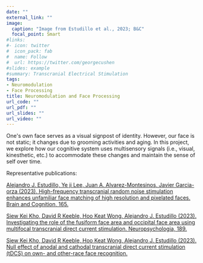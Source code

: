 ```yaml
---
date: ""
external_link: ""
image:
  caption: "Image from Estudillo et al., 2023; B&C"
  focal_point: Smart
#links:
#- icon: twitter
#  icon_pack: fab
#  name: Follow
#  url: https://twitter.com/georgecushen
#slides: example
#summary: Transcranial Electrical Stimulation 
tags:
- Neuromodulation
- Face Processing
title: Neuromodulation and Face Processing
url_code: ""
url_pdf: ""
url_slides: ""
url_video: ""
---
```


One's own face serves as a visual signpost of identity. However, our face is not static; it changes due to grooming activities and aging. In this project, we explore how our cognitive system uses multisensory signals (i.e., visual, kinesthetic, etc.) to accommodate these changes and maintain the sense of self over time.

Representative publications:

[Alejandro J. Estudillo, Ye ji Lee, Juan A. Alvarez-Montesinos, Javier Garcia-orza (2023). High-frequency transcranial random noise stimulation enhances unfamiliar face matching of high resolution and pixelated faces. Brain and Cognition, 165.](https://alejandro-estudillo.netlify.app/publication/estudillo-lee-et-al.-2023/)

[Siew Kei Kho, David R Keeble, Hoo Keat Wong, Alejandro J. Estudillo (2023). Investigating the role of the fusiform face area and occipital face area using multifocal transcranial direct current stimulation. Neuropsychologia, 189.](https://alejandro-estudillo.netlify.app/publication/kho-et-al.-2023b/)

[Siew Kei Kho, David R Keeble, Hoo Keat Wong, Alejandro J. Estudillo (2023). Null effect of anodal and cathodal transcranial direct current stimulation (tDCS) on own- and other-race face recognition.](https://alejandro-estudillo.netlify.app/publication/kho-et-al.-2023/)


